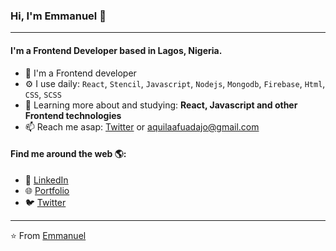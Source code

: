### Hi, I'm Emmanuel 👋
---

#### I'm a Frontend Developer based in Lagos, Nigeria.

- 🏢 I'm a Frontend developer
- ⚙️ I use daily: `React`, `Stencil`, `Javascript`, `Nodejs`, `Mongodb`, `Firebase`, `Html`, `CSS`, `SCSS`
- 🌱 Learning more about and studying: **React, Javascript and other Frontend technologies**
- 📫 Reach me asap: <a href="https://twitter.com/_aquils/">Twitter</a> or aquilaafuadajo@gmail.com

#### Find me around the web 🌎:
- 💼 <a href="https://www.linkedin.com/in/emmanuel-afuadajo/">LinkedIn</a>
- 🌐 <a href="https://aquils.herokuapp.com">Portfolio</a>
- 🐦 <a href="https://twitter.com/_aquils/">Twitter</a>

---

⭐️ From [Emmanuel](https://github.com/aquilaafuadajo)
